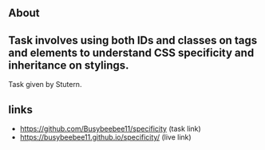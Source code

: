 ## About
Task involves using both IDs and classes on tags and elements to understand CSS specificity and inheritance on stylings. 
---
Task given by Stutern.

## links
- https://github.com/Busybeebee11/specificity (task link)
- https://busybeebee11.github.io/specificity/ (live link)


